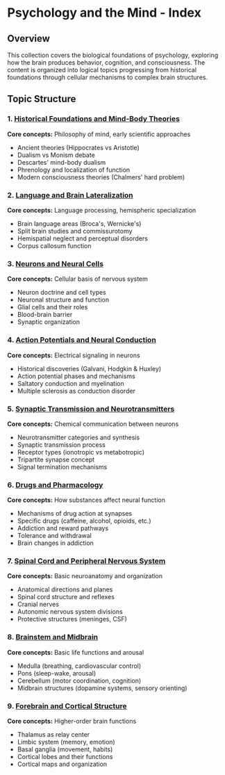 # Psychology and the Mind - Index

## Overview
This collection covers the biological foundations of psychology, exploring how the brain produces behavior, cognition, and consciousness. The content is organized into logical topics progressing from historical foundations through cellular mechanisms to complex brain structures.

## Topic Structure

### 1. [Historical Foundations and Mind-Body Theories](./Historical%20Foundations%20and%20Mind-Body%20Theories.md)
**Core concepts:** Philosophy of mind, early scientific approaches
- Ancient theories (Hippocrates vs Aristotle)
- Dualism vs Monism debate
- Descartes' mind-body dualism
- Phrenology and localization of function
- Modern consciousness theories (Chalmers' hard problem)

### 2. [Language and Brain Lateralization](./Language%20and%20Brain%20Lateralization.md)
**Core concepts:** Language processing, hemispheric specialization
- Brain language areas (Broca's, Wernicke's)
- Split brain studies and commissurotomy
- Hemispatial neglect and perceptual disorders
- Corpus callosum function

### 3. [Neurons and Neural Cells](./Neurons%20and%20Neural%20Cells.md)
**Core concepts:** Cellular basis of nervous system
- Neuron doctrine and cell types
- Neuronal structure and function
- Glial cells and their roles
- Blood-brain barrier
- Synaptic organization

### 4. [Action Potentials and Neural Conduction](./Action%20Potentials%20and%20Neural%20Conduction.md)
**Core concepts:** Electrical signaling in neurons
- Historical discoveries (Galvani, Hodgkin & Huxley)
- Action potential phases and mechanisms
- Saltatory conduction and myelination
- Multiple sclerosis as conduction disorder

### 5. [Synaptic Transmission and Neurotransmitters](./Synaptic%20Transmission%20and%20Neurotransmitters.md)
**Core concepts:** Chemical communication between neurons
- Neurotransmitter categories and synthesis
- Synaptic transmission process
- Receptor types (ionotropic vs metabotropic)
- Tripartite synapse concept
- Signal termination mechanisms

### 6. [Drugs and Pharmacology](./Drugs%20and%20Pharmacology.md)
**Core concepts:** How substances affect neural function
- Mechanisms of drug action at synapses
- Specific drugs (caffeine, alcohol, opioids, etc.)
- Addiction and reward pathways
- Tolerance and withdrawal
- Brain changes in addiction

### 7. [Spinal Cord and Peripheral Nervous System](./Spinal%20Cord%20and%20Peripheral%20Nervous%20System.md)
**Core concepts:** Basic neuroanatomy and organization
- Anatomical directions and planes
- Spinal cord structure and reflexes
- Cranial nerves
- Autonomic nervous system divisions
- Protective structures (meninges, CSF)

### 8. [Brainstem and Midbrain](./Brainstem%20and%20Midbrain.md)
**Core concepts:** Basic life functions and arousal
- Medulla (breathing, cardiovascular control)
- Pons (sleep-wake, arousal)
- Cerebellum (motor coordination, cognition)
- Midbrain structures (dopamine systems, sensory orienting)

### 9. [Forebrain and Cortical Structure](./Forebrain%20and%20Cortical%20Structure.md)
**Core concepts:** Higher-order brain functions
- Thalamus as relay center
- Limbic system (memory, emotion)
- Basal ganglia (movement, habits)
- Cortical lobes and their functions
- Cortical maps and organization